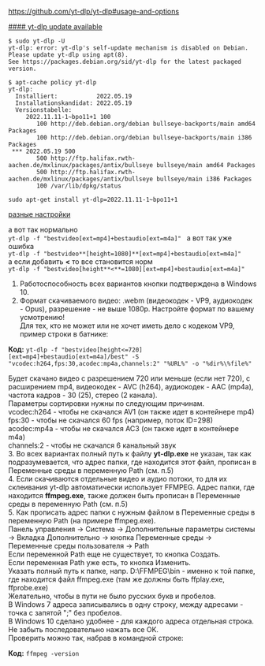 https://github.com/yt-dlp/yt-dlp#usage-and-options

[#### yt-dlp update available](https://www.antixforum.com/forums/topic/ytdlp-update-available-to-2023-06-01/)

```
$ sudo yt-dlp -U
yt-dlp: error: yt-dlp's self-update mechanism is disabled on Debian.
Please update yt-dlp using apt(8).
See https://packages.debian.org/sid/yt-dlp for the latest packaged version.
```

```
$ apt-cache policy yt-dlp
yt-dlp:
  Installiert:           2022.05.19
  Installationskandidat: 2022.05.19
  Versionstabelle:
     2022.11.11-1~bpo11+1 100
        100 http://deb.debian.org/debian bullseye-backports/main amd64 Packages
        100 http://deb.debian.org/debian bullseye-backports/main i386 Packages
 *** 2022.05.19 500
        500 http://ftp.halifax.rwth-aachen.de/mxlinux/packages/antix/bullseye bullseye/main amd64 Packages
        500 http://ftp.halifax.rwth-aachen.de/mxlinux/packages/antix/bullseye bullseye/main i386 Packages
        100 /var/lib/dpkg/status
```

```
sudo apt-get install yt-dlp=2022.11.11-1~bpo11+1
```

[разные настройки](http://forum.ru-board.com/topic.cgi?forum=5&bm=1&topic=49719&start=2340#lt:~:text=of%20available%20formats-,%D0%B0%20%D0%B2%D0%BE%D1%82%20%D1%82%D0%B0%D0%BA%20%D0%BD%D0%BE%D1%80%D0%BC%D0%B0%D0%BB%D1%8C%D0%BD%D0%BE,-yt%2Ddlp%20%2Df)

а вот так нормально    
`yt-dlp -f "bestvideo[ext=mp4]+bestaudio[ext=m4a]" `
а вот так уже ошибка  
`yt-dlp -f "bestvideo**[height=1080]**[ext=mp4]+bestaudio[ext=m4a]"`  
а если добавить **<** то все становится норм  
`yt-dlp -f "bestvideo[height**<**=1080][ext=mp4]+bestaudio[ext=m4a]"`


1. Работоспособность всех вариантов кнопки подтверждена в Windows 10.  
2. Формат скачиваемого видео: .webm (видеокодек - VP9, аудиокодек - Opus), разрешение - не выше 1080p. Настройте формат по вашему усмотрению!  
Для тех, кто не может или не хочет иметь дело с кодеком VP9, пример строки в батнике:  
  
**Код:**
`yt-dlp -f "bestvideo[height<=720][ext=mp4]+bestaudio[ext=m4a]/best" -S "vcodec:h264,fps:30,acodec:mp4a,channels:2" "%URL%" -o "%dir%\%file%"`
  
Будет скачано видео с разрешением 720 или меньше (если нет 720), с расширением mp4, видеокодек - AVC (h264), аудиокодек - AAC (mp4a), частота кадров - 30 (25), стерео (2 канала).  
Параметры сортировки нужны по следующим причинам.  
vcodec:h264 - чтобы не скачался AV1 (он также идет в контейнере mp4)  
fps:30 - чтобы не скачался 60 fps (например, поток ID=298)  
acodec:mp4a - чтобы не скачался AC3 (он также идет в контейнере m4a)  
channels:2 - чтобы не скачался 6 канальный звук  
3. Во всех вариантах полный путь к файлу **yt-dlp.exe** не указан, так как подразумевается, что адрес папки, где находится этот файл, прописан в Переменные среды в переменную Path (см. п.5)  
4. Если скачиваются отдельные видео и аудио потоки, то для их склеивания yt-dlp автоматически использует FFMPEG. Адрес папки, где находится **ffmpeg.exe**, также должен быть прописан в Переменные среды в переменную Path (см. п.5)  
5. Как прописать адрес папки с нужным файлом в Переменные среды в переменную Path (на примере ffmpeg.exe).  
Панель управления -> Система -> Дополнительные параметры системы -> Вкладка Дополнительно -> кнопка Переменные среды -> Переменные среды пользователя -> Path  
Если переменной Path еще не существует, то кнопка Создать.  
Если переменная Path уже есть, то кнопка Изменить.  
Указать полный путь к папке, напр. D:\FFMPEG\bin - именно к той папке, где находится файл ffmpeg.exe (там же должны быть ffplay.exe, ffprobe.exe)  
Желательно, чтобы в пути не было русских букв и пробелов.  
В Windows 7 адреса записывались в одну строку, между адресами - точка с запятой ";" без пробелов.  
В Windows 10 сделано удобнее - для каждого адреса отдельная строка.  
Не забыть последовательно нажать все OK.  
Проверить можно так, набрав в командной строке:  
  
**Код:**
`ffmpeg -version`